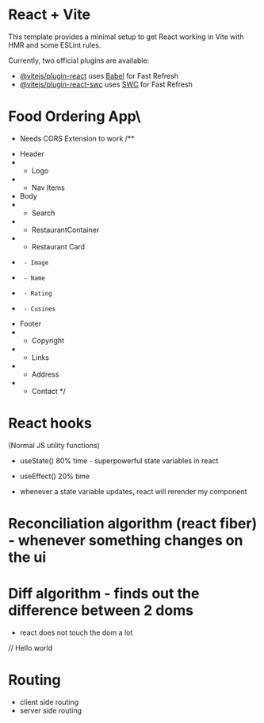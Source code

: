 # React + Vite

This template provides a minimal setup to get React working in Vite with HMR and some ESLint rules.

Currently, two official plugins are available:

- [@vitejs/plugin-react](https://github.com/vitejs/vite-plugin-react/blob/main/packages/plugin-react/README.md) uses [Babel](https://babeljs.io/) for Fast Refresh
- [@vitejs/plugin-react-swc](https://github.com/vitejs/vite-plugin-react-swc) uses [SWC](https://swc.rs/) for Fast Refresh


# Food Ordering App\
- Needs CORS Extension to work
/**
 * Header
 *  - Logo
 *  - Nav Items
 * Body
 *  - Search
 *  - RestaurantContainer
 *    - Restaurant Card
 *      - Image
 *      - Name
 *      - Rating
 *      - Cusines
 * Footer
 *  - Copyright
 *  - Links
 *  - Address
 *  - Contact
 */

 # React hooks
 (Normal JS utility functions)
 - useState() 80% time - superpowerful state variables in react
 - useEffect() 20% time

 - whenever a state variable updates, react will rerender my component

 # Reconciliation algorithm (react fiber) - whenever something changes on the ui
 # Diff algorithm - finds out the difference between 2 doms
  - react does not touch the dom a lot

  // Hello world

  # Routing 
  - client side routing
  - server side routing
